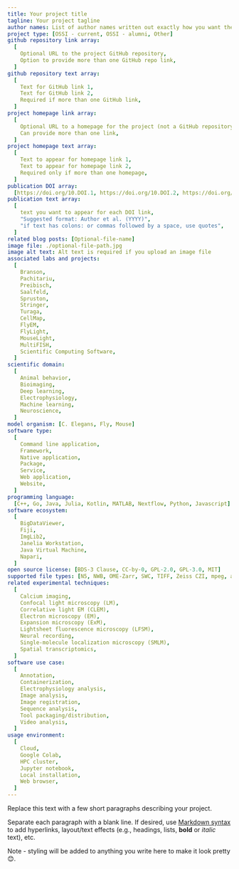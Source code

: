 ```yaml
---
title: Your project title
tagline: Your project tagline
author names: List of author names written out exactly how you want the list to appear on the page (i.e., do not provide an array of names in square brackets)
project type: [OSSI - current, OSSI - alumni, Other]
github repository link array:
  [
    Optional URL to the project GitHub repository,
    Option to provide more than one GitHub repo link,
  ]
github repository text array:
  [
    Text for GitHub link 1,
    Text for GitHub link 2,
    Required if more than one GitHub link,
  ]
project homepage link array:
  [
    Optional URL to a homepage for the project (not a GitHub repository),
    Can provide more than one link,
  ]
project homepage text array:
  [
    Text to appear for homepage link 1,
    Text to appear for homepage link 2,
    Required only if more than one homepage,
  ]
publication DOI array:
  [https://doi.org/10.DOI.1, https://doi.org/10.DOI.2, https://doi.org/10.DOI.n]
publication text array:
  [
    text you want to appear for each DOI link,
    "Suggested format: Author et al. (YYYY)",
    "if text has colons: or commas followed by a space, use quotes",
  ]
related blog posts: [Optional-file-name]
image file: ./optional-file-path.jpg
image alt text: Alt text is required if you upload an image file
associated labs and projects:
  [
    Branson,
    Pachitariu,
    Preibisch,
    Saalfeld,
    Spruston,
    Stringer,
    Turaga,
    CellMap,
    FlyEM,
    FlyLight,
    MouseLight,
    MultiFISH,
    Scientific Computing Software,
  ]
scientific domain:
  [
    Animal behavior,
    Bioimaging,
    Deep learning,
    Electrophysiology,
    Machine learning,
    Neuroscience,
  ]
model organism: [C. Elegans, Fly, Mouse]
software type:
  [
    Command line application,
    Framework,
    Native application,
    Package,
    Service,
    Web application,
    Website,
  ]
programming language:
  [C++, Go, Java, Julia, Kotlin, MATLAB, Nextflow, Python, Javascript]
software ecosystem:
  [
    BigDataViewer,
    Fiji,
    ImgLib2,
    Janelia Workstation,
    Java Virtual Machine,
    Napari,
  ]
open source license: [BDS-3 Clause, CC-by-0, GPL-2.0, GPL-3.0, MIT]
supported file types: [N5, NWB, OME-Zarr, SWC, TIFF, Zeiss CZI, mpeg, avi]
related experimental techniques:
  [
    Calcium imaging,
    Confocal light microscopy (LM),
    Correlative light EM (CLEM),
    Electron microscopy (EM),
    Expansion microscopy (ExM),
    Lightsheet fluorescence microscopy (LFSM),
    Neural recording,
    Single-molecule localization microscopy (SMLM),
    Spatial transcriptomics,
  ]
software use case:
  [
    Annotation,
    Containerization,
    Electrophysiology analysis,
    Image analysis,
    Image registration,
    Sequence analysis,
    Tool packaging/distribution,
    Video analysis,
  ]
usage environment:
  [
    Cloud,
    Google Colab,
    HPC cluster,
    Jupyter notebook,
    Local installation,
    Web browser,
  ]
---
```


Replace this text with a few short paragraphs describing your project.

Separate each paragraph with a blank line. If desired, use [Markdown syntax](https://www.markdownguide.org/basic-syntax/) to add hyperlinks, layout/text effects (e.g., headings, lists, **bold** or _italic_ text), etc.

Note - styling will be added to anything you write here to make it look pretty 😊.
